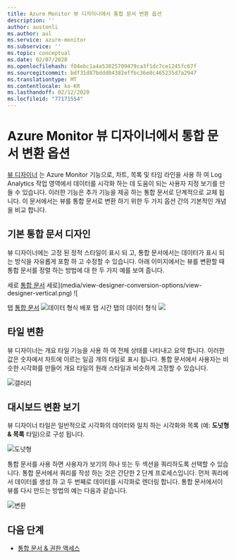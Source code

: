 ```yaml
---
title: Azure Monitor 뷰 디자이너에서 통합 문서 변환 옵션
description: ''
author: austonli
ms.author: aul
ms.service: azure-monitor
ms.subservice: ''
ms.topic: conceptual
ms.date: 02/07/2020
ms.openlocfilehash: f04ebc1a4a53825709479ca3f1dc7ce1245fc67f
ms.sourcegitcommit: bdf31d87bddd04382effbc36e0c465235d7a2947
ms.translationtype: MT
ms.contentlocale: ko-KR
ms.lasthandoff: 02/12/2020
ms.locfileid: "77171554"
---
```

# <a name="azure-monitor-view-designer-to-workbooks-conversion-options"></a>Azure Monitor 뷰 디자이너에서 통합 문서 변환 옵션
[뷰 디자이너](view-designer.md) 는 Azure Monitor 기능으로, 차트, 목록 및 타임 라인을 사용 하 여 Log Analytics 작업 영역에서 데이터를 시각화 하는 데 도움이 되는 사용자 지정 보기를 만들 수 있습니다. 이러한 기능은 추가 기능을 제공 하는 통합 문서로 단계적으로 교체 됩니다. 이 문서에서는 뷰를 통합 문서로 변환 하기 위한 두 가지 옵션 간의 기본적인 개념을 비교 합니다.

## <a name="basic-workbook-designs"></a>기본 통합 문서 디자인

뷰 디자이너에는 고정 된 정적 스타일이 표시 되 고, 통합 문서에서는 데이터가 표시 되는 방식을 자유롭게 포함 하 고 수정할 수 있습니다. 아래 이미지에서는 뷰를 변환할 때 통합 문서를 정렬 하는 방법에 대 한 두 가지 예를 보여 줍니다.

세로 [통합 문서](view-designer-conversion-examples.md#vertical)
세로](media/view-designer-conversion-options/view-designer-vertical.png) ![

탭 [통합 문서](view-designer-conversion-examples.md#tabbed)
![데이터 형식 배포 탭](media/view-designer-conversion-options/distribution-tab.png)
시간 탭의 데이터 형식 ![](media/view-designer-conversion-options/over-time-tab.png)

## <a name="tile-conversion"></a>타일 변환
뷰 디자이너는 개요 타일 기능을 사용 하 여 전체 상태를 나타내고 요약 합니다. 이러한 값은 숫자에서 차트에 이르는 일곱 개의 타일로 표시 됩니다. 통합 문서에서 사용자는 비슷한 시각화를 만들어 개요 타일의 원래 스타일과 비슷하게 고정할 수 있습니다. 

![갤러리](media/view-designer-conversion-options/overview.png)


## <a name="view-dashboard-conversion"></a>대시보드 변환 보기
뷰 디자이너 타일은 일반적으로 시각화의 데이터와 일치 하는 시각화와 목록 (예: **도넛형 & 목록** 타일)으로 구성 됩니다.

![도넛형](media/view-designer-conversion-options/donut-example.png)

통합 문서를 사용 하면 사용자가 보기의 하나 또는 두 섹션을 쿼리하도록 선택할 수 있습니다. 통합 문서에서 쿼리를 작성 하는 것은 간단한 2 단계 프로세스입니다. 먼저 쿼리에서 데이터를 생성 하 고 두 번째로 데이터를 시각화로 렌더링 합니다.  통합 문서에서이 뷰를 다시 만드는 방법의 예는 다음과 같습니다.

![변환](media/view-designer-conversion-options/convert-donut.png)


## <a name="next-steps"></a>다음 단계
- [통합 문서 & 권한 액세스](view-designer-conversion-access.md)
